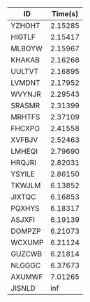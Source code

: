 |ID|Time(s)|
|-|-|
|YZHOHT|2.15285|
|HIGTLF|2.15417|
|MLBOYW|2.15967|
|KHAKAB|2.16268|
|UULTVT|2.16895|
|LVMDNT|2.17952|
|WVYNJR|2.29543|
|SRASMR|2.31399|
|MRHTFS|2.37109|
|FHCXPO|2.41558|
|XVFBJV|2.52463|
|LMHEQI|2.79690|
|HRQJRI|2.82031|
|YSYILE|2.86150|
|TKWJLM|6.13852|
|JIXTQC|6.16853|
|PQXHYS|6.18317|
|ASJXFI|6.19139|
|DOMPZP|6.21073|
|WCXUMP|6.21124|
|GUZCWB|6.21814|
|NLGGGC|6.37673|
|AXUMWF|7.01265|
|JISNLD|inf|
